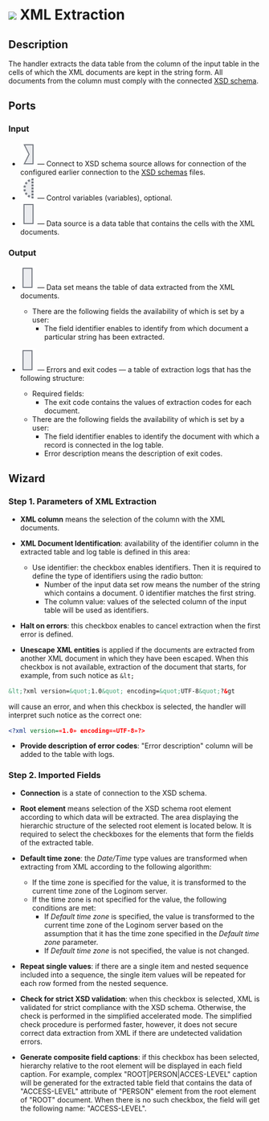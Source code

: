 # ![ ](../../images/icons/components/extract-xml_default.svg) XML Extraction

## Description

The handler extracts the data table from the column of the input table in the cells of which the XML documents are kept in the string form. All documents from the column must comply with the connected [XSD schema](https://ru.wikipedia.org/wiki/XML_Schema_%28W3C%29).

## Ports

### Input

* ![ ](../../images/icons/app/node/ports/inputs/link_inactive.svg) — Connect to XSD schema source allows for connection of the configured earlier connection to the [XSD schemas](../../integration/connections/list/schemes.md) files.
* ![ ](../../images/icons/app/node/ports/inputs-optional/variable_inactive.svg) — Control variables (variables), optional.
* ![ ](../../images/icons/app/node/ports/inputs/table_inactive.svg) — Data source is a data table that contains the cells with the XML documents.

### Output

* ![ ](../../images/icons/app/node/ports/outputs/table_inactive.svg) — Data set means the table of data extracted from the XML documents.
   * There are the following fields the availability of which is set by a user:
      * The field identifier enables to identify from which document a particular string has been extracted.

* ![ ](../../images/icons/app/node/ports/outputs/table_inactive.svg) — Errors and exit codes — a table of extraction logs that has the following structure:
   * Required fields:
      * The exit code contains the values of extraction codes for each document.
   * There are the following fields the availability of which is set by a user:
      * The field identifier enables to identify the document with which a record is connected in the log table.
      * Error description means the description of exit codes.

## Wizard

### Step 1. Parameters of XML Extraction

* **XML column** means the selection of the column with the XML documents.

* **XML Document Identification**: availability of the identifier column in the extracted table and log table is defined in this area:
   * Use identifier: the checkbox enables identifiers. Then it is required to define the type of identifiers using the radio button:
      * Number of the input data set row means the number of the string which contains a document. 0 identifier matches the first string.
      * The column value: values of the selected column of the input table will be used as identifiers.

* **Halt on errors**: this checkbox enables to cancel extraction when the first error is defined.

* **Unescape XML entities** is applied if the documents are extracted from another XML document in which they have been escaped. When this checkbox is not available, extraction of the document that starts, for example, from such notice as `&lt;`

```xml
&lt;?xml version=&quot;1.0&quot; encoding=&quot;UTF-8&quot;?&gt
```

will cause an error, and when this checkbox is selected, the handler will interpret such notice as the correct one:

```xml
<?xml version=«1.0» encoding=«UTF-8»?>
```

* **Provide description of error codes**: "Error description" column will be added to the table with logs.

### Step 2. Imported Fields

* **Connection** is a state of connection to the XSD schema.

* **Root element** means selection of the XSD schema root element according to which data will be extracted. The area displaying the hierarchic structure of the selected root element is located below. It is required to select the checkboxes for the elements that form the fields of the extracted table.

* **Default time zone**: the *Date/Time* type values are transformed when extracting from XML according to the following algorithm:
   * If the time zone is specified for the value, it is transformed to the current time zone of the Loginom server.
   * If the time zone is not specified for the value, the following conditions are met:
      * If *Default time zone* is specified, the value is transformed to the current time zone of the Loginom server based on the assumption that it has the time zone specified in the *Default time zone* parameter.
      * If *Default time zone* is not specified, the value is not changed.

* **Repeat single values**: if there are a single item and nested sequence included into a sequence, the single item values will be repeated for each row formed from the nested sequence.

* **Check for strict XSD validation**: when this checkbox is selected, XML is validated for strict compliance with the XSD schema. Otherwise, the check is performed in the simplified accelerated mode. The simplified check procedure is performed faster, however, it does not secure correct data extraction from XML if there are undetected validation errors.

* **Generate composite field captions**: if this checkbox has been selected, hierarchy relative to the root element will be displayed in each field caption. For example, complex "ROOT|PERSON|ACCES-LEVEL" caption will be generated for the extracted table field that contains the data of "ACCESS-LEVEL" attribute of "PERSON" element from the root element of "ROOT" document. When there is no such checkbox, the field will get the following name: "ACCESS-LEVEL".
